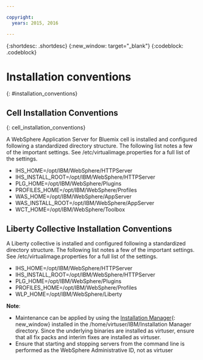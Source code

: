 ```yaml
---

copyright:
  years: 2015, 2016

---
```


{:shortdesc: .shortdesc}
{:new_window: target="_blank"}
{:codeblock: .codeblock}

# Installation conventions
{: #installation_conventions}

## Cell Installation Conventions
{: cell_installation_conventions}

A WebSphere Application Server for Bluemix cell is installed and configured following a standardized directory structure. The following list notes a few of the important settings.  See /etc/virtualimage.properties for a full list of the settings.

* IHS_HOME=/opt/IBM/WebSphere/HTTPServer
* IHS_INSTALL_ROOT=/opt/IBM/WebSphere/HTTPServer
* PLG_HOME=/opt/IBM/WebSphere/Plugins
* PROFILES_HOME=/opt/IBM/WebSphere/Profiles
* WAS_HOME=/opt/IBM/WebSphere/AppServer
* WAS_INSTALL_ROOT=/opt/IBM/WebSphere/AppServer
* WCT_HOME=/opt/IBM/WebSphere/Toolbox

## Liberty Collective Installation Conventions

A Liberty collective is installed and configured following a standardized directory structure. The following list notes a few of the important settings.  See /etc/virtualimage.properties for a full list of the settings.

* IHS_HOME=/opt/IBM/WebSphere/HTTPServer
* IHS_INSTALL_ROOT=/opt/IBM/WebSphere/HTTPServer
* PLG_HOME=/opt/IBM/WebSphere/Plugins
* PROFILES_HOME=/opt/IBM/WebSphere/Profiles
* WLP_HOME=/opt/IBM/WebSphere/Liberty

**Note**:
* Maintenance can be applied by using the [Installation Manager](http://www.ibm.com/support/knowledgecenter/SSDV2W_1.8.3/com.ibm.cic.agent.ui.doc/helpindex_imic.html){: new_window} installed in the /home/virtuser/IBM/Installation Manager directory. Since the underlying binaries are installed as virtuser, ensure that all fix packs and interim fixes are installed as virtuser.
* Ensure that starting and stopping servers from the command line is performed as the WebSphere Administrative ID, not as virtuser
